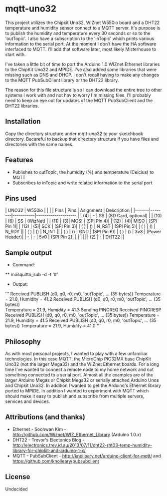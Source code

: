 mqtt-uno32
==========

This project utilizes the Chipkit Uno32, WIZnet W550io board and a DHT22 temperature and humidity sensor connect to a MQTT server. It's purpose is to publish the humidity and temperature every 30 seconds or so to the 'outTopic'. I also have a subscription to the 'inTopic' which prints various information to the serial port. At the moment I don't have the <abbr name="Home Automation">HA</abbr> software interfaced to MQTT. I'll add that software later, most likely Misterhouse to start with.

I've taken a little bit of time to port the Arduino 1.0 WIZnet Ethernet libraries to the ChipKit Uno32 and MPIDE. I've also added some libraries that were missing such as DNS and DHCP. I don't recall having to make any changes to the MQTT PubSubClient library or the DHT22 library.

The reason for this file structure is so I can download the entire tree to other systems I work with and not hav to worry I'm missing files. I'll probably need to keep an eye out for updates of the MQTT PubSubClient and the DHT22 libraries.

## Installation

Copy the directory structure under mqtt-uno32 to your sketchbook directory. Becareful to backup that directory structure if you have files and directories with the same names.

## Features

  * Publishes to outTopic, the humidity (%) and temperature (Celcius) to MQTT
  * Subscribes to inTopic and write related information to the serial port

## Pins used

| UNO32 | W550io |           |                     |
| Pins  | Pins   | Asignment | Description         |
|-------|--------|-----------|-------------------- |
| (4)   | -      | SS        | (SD Card, optional) |
| (10)  | (6)    | SS        | (WizNet)            |
| (11)  | (3)| MOSI | (SPI Pin 4)|
| (12)  | (4)| MISO | (SPI Pin 1)|
| (13)  | (5)| SCK | (SPI Pin 3)|
| (  )  | () | N_RST | (SPI Pin 5)|
| (  )  | () | N_RDY ||
| (  )  | () | N_INT ||
| (  )  | () | GND | (SPI Pin 6)|
| (  )  | () | 3v3 | (Power Header)|
| -     | - | 5v0 | (SPI Pin 2)|
|       | | ||
| (2)   | - | DHT22 ||


## Sample output
* Command:

** mosquitto_sub -d -t '#'

* Output:

'''
Received PUBLISH (d0, q0, r0, m0, 'outTopic', ... (35 bytes))
Temperature = 21.8, Humidity = 41.2
Received PUBLISH (d0, q0, r0, m0, 'outTopic', ... (35 bytes))   
Temperature = 21.9, Humidity = 41.3
Sending PINGREQ
Received PINGRESP
Received PUBLISH (d0, q0, r0, m0, 'outTopic', ... (35 bytes))
Temperature = 21.9, Humidity = 41.5
Received PUBLISH (d0, q0, r0, m0, 'outTopic', ... (35 bytes))
Temperature = 21.9, Humidity = 41.0
'''

## Philosophy

As with most personal projects, I wanted to play with a few unfamiliar technologies. In this case MQTT, the MicroChip PIC32MX base ChipKit Uno32 (not the larger Mega32) and the WIZnet Ethernet boards. For a long time I've wanted to connect a remote node to my home network and not something connected to a serial port. Almost all the examples are of the larger Arduino Megas or Chipkit Mega32 or serially attached Arduino Unos and Chipkit Uno32. In addition I wanted to get the Arduino's Ethernet library ported to MPIDE. In addition I wanted to experiment with MQTT which should make it easy to publish and subscribe from multiple servers, services and devices.

## Attributions (and thanks)

  * Ethernet - Soohwan Kim - http://github.com/Wiznet/WIZ_Ethernet_Library (Arduino 1.0.x)
  * DHT22 - Trevor's Electonics Blog - http://electronics.trev.id.au/2013/07/11/dht22-rht03-temp-humidity-library-for-chipkit-and-arduino-1-x/
  * MQTT - PubSubClient - http://knolleary.net/arduino-client-for-mqtt/ and https://github.com/knolleary/pubsubclient

## License 

Undecided